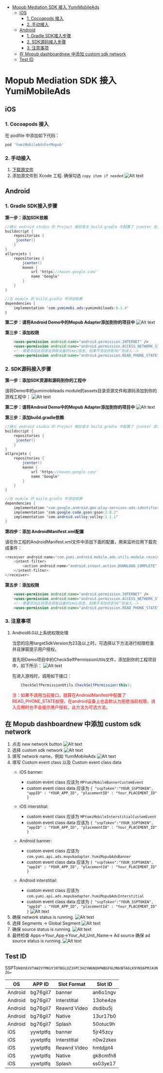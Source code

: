 - [Mopub Mediation SDK 接入 YumiMobileAds](#mopub-mediation-sdk-%E6%8E%A5%E5%85%A5-yumimobileads)
	- [iOS](#ios)
		- [1. Cocoapods 接入](#1-cocoapods-%E6%8E%A5%E5%85%A5)
		- [2. 手动接入](#2-%E6%89%8B%E5%8A%A8%E6%8E%A5%E5%85%A5)
	- [Android](#android)
		- [1. Gradle SDK接入步骤](#1-gradle-sdk接入步骤)
		- [2. SDK源码接入步骤](#2-sdk源码接入步骤)
		- [3. 注意事项](#3-注意事项)
	- [在 Mopub dashboardnew 中添加 custom sdk network](#%E5%9C%A8-mopub-dashboardnew-%E4%B8%AD%E6%B7%BB%E5%8A%A0-custom-sdk-network)
	- [Test ID](#test-id)


# Mopub Mediation SDK 接入 YumiMobileAds 
## iOS
### 1. Cocoapods 接入
在 podfile 中添加如下代码：
```ruby
pod 'YumiMobileAdsForMopub'
```
### 2. 手动接入
1. [下载源文件](https://adsdk.yumimobi.com/YumiMobileAds/Yumi_1.0.1.zip)
2. 添加源文件到 Xcode 工程.
	确保勾选 `copy item if needed`
	![Alt text](./1560415938839.png)

## Android
### 1. Gradle SDK接入步骤
**第一步：添加SDK依赖**

```java
//确认 android studio 的 Project 根目录主 build.gradle 中配置了 jcenter 支持。
buildscript {
    repositories {
   	 jcenter()
    }
}
allprojets {
    repositories {
        jcenter()
        maven {
            url 'https://maven.google.com/'
            name 'Google'
        }
    }
}

//在 module 的 build.gradle 中添加依赖
dependencies {
    implementation 'com.yumimobi.ads:yumimobileads:0.1.4'
｝
```
**第二步：请将Android Demo中的Mopub Adapter添加到你的项目中**
![Alt text](./android-image1.png)

**第三步：添加权限**

```xml
    <uses-permission android:name="android.permission.INTERNET" />
    <uses-permission android:name="android.permission.ACCESS_NETWORK_STATE" />
    <!--需要添加此权限去获取设备的imei信息，如果不添加将影响广告收入-->
    <uses-permission android:name="android.permission.READ_PHONE_STATE"/>
```

### 2. SDK源码接入步骤

**第一步：添加SDK资源和源码到你的工程中**

请将Demo中的yumimobileads module的assets目录资源文件和源码添加到你的游戏工程中：
![Alt text](./android-image2.png)

**第二步：请将Android Demo中的Mopub Adapter添加到你的项目中**
![Alt text](./android-image1.png)

**第三步：添加build.gradle依赖**

```java
//确认 android studio 的 Project 根目录主 build.gradle 中配置了 jcenter 支持。
buildscript {
    repositories {
   	 jcenter()
    }
}
allprojets {
    repositories {
        jcenter()
        maven {
            url 'https://maven.google.com/'
            name 'Google'
        }
    }
}

//在 module 的 build.gradle 中添加依赖
dependencies {
    implementation "com.google.android.gms:play-services-ads-identifier:16.0.0"
    implementation 'com.google.code.gson:gson:2.8.2'
    implementation 'com.android.volley:volley:1.1.1'
}
```

**第四步：添加 AndroidManifest.xml配置**
 
请在你工程的AndroidManifest.xml文件中添加下面的配置，用来监听应用下载完成事件：
```java
<receiver android:name="com.yumi.android.mobile.ads.utils.module.receiver.ADReceiver">
	<intent-filter>
		<action android:name="android.intent.action.DOWNLOAD_COMPLETE" />
	</intent-filter>
</receiver>
```

**第五步：添加权限**

```xml
    <uses-permission android:name="android.permission.INTERNET" />
    <uses-permission android:name="android.permission.ACCESS_NETWORK_STATE" />
    <!--需要添加此权限去获取设备的imei信息，如果不添加将影响广告收入-->
    <uses-permission android:name="android.permission.READ_PHONE_STATE"/>
```

### 3. 注意事项

1. Android6.0以上系统权限处理

	当您的应用targetSdkVersion为23及以上时，可选择以下方法进行权限检查并且弹窗提示用户授权。
    
	首先将Demo项目中的CheckSelfPermissionUtils文件，添加到你的工程项目中，如下所示：
	![Alt text](./android-image3.png)

    在进入游戏时，调用如下接口：
	```java
        CheckSelfPermissionUtils.CheckSelfPermission(this);
	```
	<p><span style="color:red;">注：如果不调用当前接口，就算在AndroidManifest中配置了READ_PHONE_STATE权限，在android设备上也会默认为拒绝当前权限，进入应用时也不会提示用户授权，此方法为可选方法。</span></p>

## 在 Mopub dashboardnew 中添加 custom sdk network 
1. 点击 new network button
	![Alt text](./1560409646437.png)
2. 选择 custom sdk network 
	![Alt text](./1560409697619.png)
3. 填写 network name，例如 YumiMobileAds
	![Alt text](./1560409809820.png)
4. 填写 Custom event class 以及 Custom event class data
	- iOS banner:
		- custom event class 应该为 `MPYumiMobileBannerCustomEvent`
		- custom event class data 应该为
			`{ "sspToken":"YOUR_SSPTOKEN", "appID" : "YOUR_APP_ID", "placementID" : "Your_PLACEMENT_ID" }`
	- iOS interstitial:
		- custom event class 应该为 `MPYumiMobileInterstitialCustomEvent`
		- custom event class data 应该为
			`{ "sspToken":"YOUR_SSPTOKEN", "appID" : "YOUR_APP_ID", "placementID" : "Your_PLACEMENT_ID" }` 

	- Android banner:
		- custom event class 应该为 `com.yumi.api.ads.mopubadapter.YumiMopubAdxBanner`
		- custom event class data 应该为
			`{ "sspToken":"YOUR_SSPTOKEN", "appId" : "YOUR_APP_ID", "placementId" : "Your_PLACEMENT_ID" }`
	- Android interstitial:
		- custom event class 应该为 `com.yumi.api.ads.mopubadapter.YumiMopubAdxInterstitial`
		- custom event class data 应该为
			`{ "sspToken":"YOUR_SSPTOKEN", "appId" : "YOUR_APP_ID", "placementId" : "Your_PLACEMENT_ID" }` 
	![Alt text](./1560409912883.png)
5. 确保 network status is running.
	![Alt text](./1560410523146.png)
6. 选择 Segments -> Global Segment
	![Alt text](./1560410634439.png)
7. 确保 source status is running.
	![Alt text](./1560410708081.png)
8. 最终检查
	Apps->Your_App->Your_Ad_Unit_Name-> Ad source 
	确保 ad source status is running.
	![Alt text](./1560410861974.png)
## Test ID 
SSPToken``EXVTAW2VYMKUY30TBGLUZ3XPC3H2YW6NQHPWBGF6LMNVBTA6LK9YNS6PMJAUNZG=`` 

| OS | APP ID | Slot Format | Slot ID |
| ----- | ----- | ----- | ----- |
| Android | bg76gil7 | banner | an6o1ngv |
| Android | bg76gil7 | Interstitial | 13ohe4ze |
| Android | bg76gil7 | Reawrd Video | dsdibu5j |
| Android | bg76gil7 | Native | 13ur17b0 |
| Android | bg76gil7 | Splash | 50otuc9h |
| iOS | yywtptfq | banner | 5jr45zcy |
| iOS | yywtptfq | Interstitial | n0w2zkex |
| iOS | yywtptfq | Reawrd Video | hmtdjpt4 |
| iOS | yywtptfq | Native | gk8cmfh8 |
| iOS | yywtptfq | Splash | ss03ye17 |